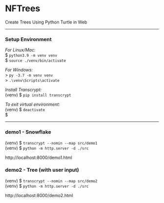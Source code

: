 # NFTrees
Create Trees Using Python Turtle in Web

---

### Setup Environment
_For Linux/Mac:_  
$ `python3.9 -m venv venv`  
$ `source ./venv/bin/activate`

_For Windows:_  
\> `py -3.7 -m venv venv`  
\> `.\venv\Scripts\activate`

_Install Transcrypt:_  
(venv) $ `pip install transcrypt`

_To exit virtual environment:_  
(venv) $ `deactivate`  
$

---

### demo1 - Snowflake
(venv) $ `transcrypt --nomin --map src/demo1`  
(venv) $ `python -m http.server -d ./src`

http://localhost:8000/demo1.html


### demo2 - Tree (with user input)
(venv) $ `transcrypt --nomin --map src/demo2`  
(venv) $ `python -m http.server -d ./src`

http://localhost:8000/demo2.html

